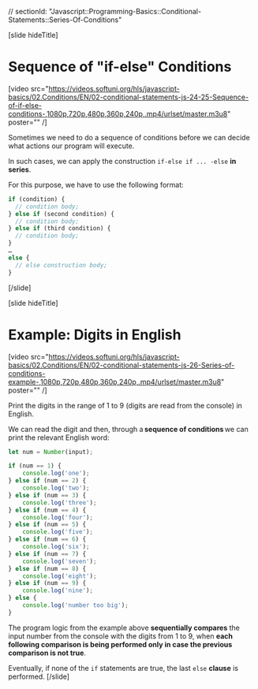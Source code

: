 // sectionId: "Javascript::Programming-Basics::Conditional-Statements::Series-Of-Conditions"

[slide hideTitle]
# Sequence of "if-else" Conditions

[video src="https://videos.softuni.org/hls/javascript-basics/02.Conditions/EN/02-conditional-statements-js-24-25-Sequence-of-if-else-conditions-,1080p,720p,480p,360p,240p,.mp4/urlset/master.m3u8" poster="" /]

Sometimes we need to do a sequence of conditions before we can decide what actions our program will execute. 

In such cases, we can apply the construction `if-else if ... -else` **in series**.

For this purpose, we have to use the following format:
```js
if (condition) {
  // condition body;
} else if (second condition) {
  // condition body;
} else if (third condition) {
  // condition body;
}
…
else {
  // else construction body;
}
```
[/slide]

[slide hideTitle]
# Example: Digits in English

[video src="https://videos.softuni.org/hls/javascript-basics/02.Conditions/EN/02-conditional-statements-js-26-Series-of-conditions-example-,1080p,720p,480p,360p,240p,.mp4/urlset/master.m3u8" poster="" /]

Print the digits in the range of 1 to 9 (digits are read from the console) in English. 

We can read the digit and then, through a **sequence of conditions** we can print the relevant English word: 
```js
let num = Number(input);

if (num == 1) {
    console.log('one');
} else if (num == 2) {
    console.log('two');
} else if (num == 3) {
    console.log('three');
} else if (num == 4) {
    console.log('four');
} else if (num == 5) {
    console.log('five');
} else if (num == 6) {
    console.log('six');
} else if (num == 7) {
    console.log('seven');
} else if (num == 8) {
    console.log('eight');
} else if (num == 9) {
    console.log('nine');
} else {
    console.log('number too big');
}
```

The program logic from the example above **sequentially compares** the input number from the console with the digits from 1 to 9, when **each following comparison is being performed only in case the previous comparison is not true**. 

Eventually, if none of the `if` statements are true, the last `else` **clause** is performed.
[/slide]
